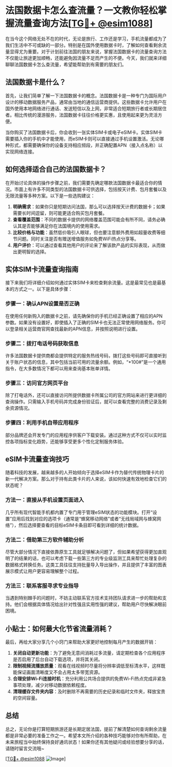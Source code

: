 # 法国数据卡怎么查流量？一文教你轻松掌握流量查询方法[[TG💪+ @esim1088](https://t.me/s/esim1088)]

在当今这个网络无处不在的时代，无论是旅行、工作还是学习，手机流量都成为了我们生活中不可或缺的一部分。特别是在国外使用数据卡时，了解如何查看剩余流量显得尤为重要。对于计划前往法国的朋友来说，掌握法国数据卡的流量查询方法不仅能让旅途更加顺畅，还能避免因流量不足而产生的不便。今天，我们就来详细聊聊法国数据卡怎么查流量，希望能帮助到有需要的朋友们。

## 法国数据卡是什么？

首先，让我们简单了解一下法国数据卡的概念。法国数据卡是一种专门为国际用户设计的移动数据服务产品，通常由当地的通信运营商提供。这些数据卡允许用户在国外使用本地网络进行通话、发送短信以及上网，非常适合短期旅行者或长期居住者。相比传统的漫游服务，法国数据卡往往价格更实惠，且使用起来更为灵活方便。

当你购买了法国数据卡后，你会收到一张实体SIM卡或电子eSIM卡。实体SIM卡需要插入你的手机中才能使用，而eSIM卡则可以直接通过手机设置激活。无论哪种形式，都需要确保你的设备支持相应频段，并正确配置APN（接入点名称）以实现网络连接。

## 如何选择适合自己的法国数据卡？

在开始讨论具体的操作步骤之前，我们需要先确定哪款法国数据卡最适合你的情况。市面上有许多不同类型的法国数据卡可供选择，包括按天计费、包月套餐以及无限流量等多种方案。以下是一些选购建议：

1. **明确需求**：如果你只是短期访问法国，那么可以选择按天计费的数据卡；如果需要长时间逗留，则可能更适合购买包月套餐。
2. **查看覆盖范围**：不同的数据卡提供的网络覆盖范围可能会有所不同，请务必确认其是否能够满足你在法国境内的使用需求。
3. **比较价格与功能**：虽然低价吸引人眼球，但也要注意额外费用如超量收费等细节问题。同时关注是否有赠送增值服务如免费WiFi热点分享等。
4. **用户评价**：可以通过查看其他用户的评论来了解该款产品的实际表现，从而做出更明智的选择。

## 实体SIM卡流量查询指南

接下来我们将详细介绍如何通过实体SIM卡来检查剩余流量。这是最常见也是最基本的方式之一。以下是具体步骤：

### 步骤一：确认APN设置是否正确
在使用任何新购入的数据卡之前，请先确保你的手机已经正确设置了相应的APN参数。如果没有设置好，即使插入了正确的SIM卡也无法正常使用网络服务。你可以登录相关运营商官网查找最新的APN信息，并按照说明进行设置。

### 步骤二：拨打电话号码获取信息
许多法国数据卡提供商都会提供特定的服务热线号码，拨打这些号码即可直接听到关于账户状态的信息，其中包括当前可用的流量余额。例如，“*100#”是一个通用指令，在大多数情况下都可以用来查询基本账单详情。

### 步骤三：访问官方网页平台
除了打电话外，还可以直接访问所提供数据卡所属公司的官方网站来进行更详细的查询操作。只需输入手机号码并完成身份验证后，就可以查看完整的消费记录及剩余资源情况。

### 步骤四：利用手机自带应用程序
部分品牌还会开发专门的应用程序供客户下载安装。通过这种方式不仅可以实时监控各项指标变化趋势，还能够享受更多个性化定制服务体验。

## eSIM卡流量查询技巧

随着科技的发展，越来越多的人开始倾向于选择eSIM卡作为替代传统物理卡片的新一代解决方案。那么对于持有此类卡片的人来说，该如何快速有效地检查它们的状态呢？

### 方法一：直接从手机设置页面进入
几乎所有现代智能手机都内置了专门用于管理eSIM状态的功能模块。打开“设置”应用后找到对应的选项卡（通常是“蜂窝移动网络”或者“无线局域网与蜂窝网络”），然后选择要查看的目标eSIM卡条目即可看到详细的统计数据。

### 方法二：借助第三方软件辅助分析
尽管大部分情况下直接依靠原生工具就足够解决问题了，但如果希望获得更加直观明了的结果的话，也可以考虑下载一些第三方的专业级监测工具来帮忙处理复杂的数据格式转换任务。这类工具往往支持批量导入导出操作，并且提供了丰富的图表展示模式让用户更容易理解整个过程。

### 方法三：联系客服寻求专业指导
当遇到特别棘手的问题时，不妨主动联系官方技术支持团队请求进一步的帮助和支持。他们会根据具体情况给出针对性强且实用性强的建议，帮助用户尽快解决眼前困境。

## 小贴士：如何最大化节省流量消耗？

最后，再给大家分享几个小窍门来帮助大家更好地控制每月产生的数据开销：

1. **关闭自动更新功能**：为了避免无意间消耗过多流量，请定期检查各个应用程序是否启用了后台自动下载选项，并将其关闭。
2. **限制视频流播放质量**：观看在线视频时尽量将分辨率调低至标清水平，这样既能保证画面清晰度又不会占用太多带宽资源。
3. **合理安排Wi-Fi连接时机**：充分利用公共场合提供的免费Wi-Fi热点完成非紧急事项处理，减少对移动数据依赖程度。
4. **清理缓存文件夹内容**：及时删除不再需要的历史纪录和临时文件夹，释放宝贵的空间容量。

## 总结

总之，无论你是打算短期旅游还是长期定居法国，提前了解清楚如何查询剩余流量都是非常必要的准备工作之一。希望本文所介绍的各种技巧能够对你有所帮助，在未来旅程当中始终保持良好通讯状态！如果你还有其他疑问或经验想要分享的话，请随时留言交流哦~

[[TG💪+ @esim1088](https://t.me/s/esim1088) ![Image](https://i.postimg.cc/4NQfJmqS/Snipaste-2025-05-13-00-14-12.png)]